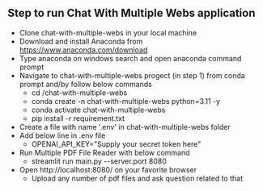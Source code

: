 ## Step to run Chat With Multiple Webs application
- Clone chat-with-multiple-webs in your local machine
- Download and install Anaconda from https://www.anaconda.com/download
- Type anaconda on windows search and open anaconda command prompt
- Navigate to chat-with-multiple-webs progect (in step 1) from conda prompt and/by follow below commands
    * cd <basepath>/chat-with-multiple-webs
    * conda create -n chat-with-multiple-webs python=3.11 -y
    * conda activate chat-with-multiple-webs
    * pip install -r requirement.txt
- Create a file with name '.env' in chat-with-multiple-webs folder
- Add below line in .env file
    * OPENAI_API_KEY="Supply your secret token here"
- Run Multiple PDF File Reader with below command
    * streamlit run main.py --server.port 8080
- Open http://localhost:8080/ on your favorite browser
    * Upload any number of pdf files and ask question related to that
